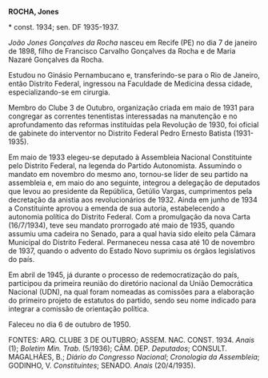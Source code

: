 **ROCHA, Jones**

\* const. 1934; sen. DF 1935-1937.

*João Jones Gonçalves da Rocha* nasceu em Recife (PE) no dia 7 de
janeiro de 1898, filho de Francisco Carvalho Gonçalves da Rocha e de
Maria Nazaré Gonçalves da Rocha.

Estudou no Ginásio Pernambucano e, transferindo-se para o Rio de
Janeiro, então Distrito Federal, ingressou na Faculdade de Medicina
dessa cidade, especializando-se em cirurgia.

Membro do Clube 3 de Outubro, organização criada em maio de 1931 para
congregar as correntes tenentistas interessadas na manutenção e no
aprofundamento das reformas instituídas pela Revolução de 1930, foi
oficial de gabinete do interventor no Distrito Federal Pedro Ernesto
Batista (1931-1935).

Em maio de 1933 elegeu-se deputado à Assembleia Nacional Constituinte
pelo Distrito Federal, na legenda do Partido Autonomista. Assumindo o
mandato em novembro do mesmo ano, tornou-se líder de seu partido na
assembleia e, em maio do ano seguinte, integrou a delegação de deputados
que levou ao presidente da República, Getúlio Vargas, cumprimentos pela
decretação da anistia aos revolucionários de 1932. Ainda em junho de
1934 a Constituinte aprovou a emenda de sua autoria, estabelecendo a
autonomia política do Distrito Federal. Com a promulgação da nova Carta
(16/7/1934), teve seu mandato prorrogado até maio de 1935, quando
assumiu uma cadeira no Senado, para a qual havia sido eleito pela Câmara
Municipal do Distrito Federal. Permaneceu nessa casa até 10 de novembro
de 1937, quando o advento do Estado Novo suprimiu os órgãos legislativos
do país.

Em abril de 1945, já durante o processo de redemocratização do país,
participou da primeira reunião do diretório nacional da União
Democrática Nacional (UDN), na qual foram nomeadas as comissões para a
elaboração do primeiro projeto de estatutos do partido, sendo seu nome
indicado para integrar a comissão de orientação política.

Faleceu no dia 6 de outubro de 1950.

FONTES: ARQ. CLUBE 3 DE OUTUBRO; ASSEM. NAC. CONST. 1934. *Anais* (1);
*Boletim Min. Trab*. (5/1936); CÂM. DEP. *Deputados*; CONSULT.
MAGALHÃES, B.; *Diário do Congresso Nacional*; *Cronologia da
Assembleia*; GODINHO, V. *Constituintes*; SENADO. *Anais* (20/4/1935).
